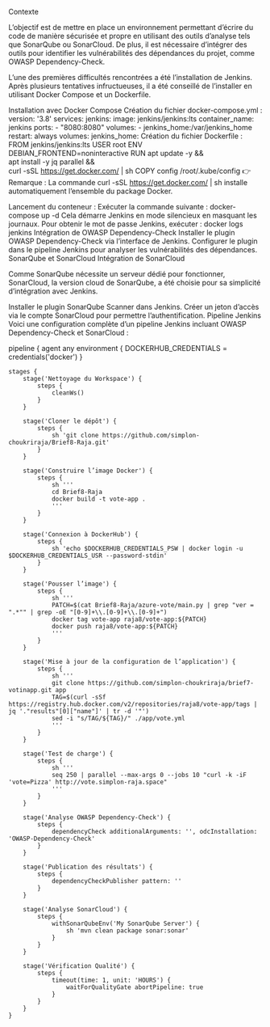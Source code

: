 Contexte

L’objectif est de mettre en place un environnement permettant d’écrire du code de manière sécurisée et propre en utilisant des outils d’analyse tels que SonarQube ou SonarCloud. De plus, il est nécessaire d’intégrer des outils pour identifier les vulnérabilités des dépendances du projet, comme OWASP Dependency-Check.

L’une des premières difficultés rencontrées a été l’installation de Jenkins. Après plusieurs tentatives infructueuses, il a été conseillé de l’installer en utilisant Docker Compose et un Dockerfile.

Installation avec Docker Compose
Création du fichier docker-compose.yml :
version: '3.8'
services:
  jenkins:
    image: jenkins/jenkins:lts
    container_name: jenkins
    ports:
      - "8080:8080"
    volumes:
      - jenkins_home:/var/jenkins_home
    restart: always
volumes:
  jenkins_home:
Création du fichier Dockerfile :
FROM jenkins/jenkins:lts
USER root 
ENV DEBIAN_FRONTEND=noninteractive
RUN apt update -y && \
    apt install -y jq parallel && \
    curl -sSL https://get.docker.com/ | sh
COPY config /root/.kube/config
👉 Remarque : La commande curl -sSL https://get.docker.com/ | sh installe automatiquement l’ensemble du package Docker.

Lancement du conteneur :
Exécuter la commande suivante :
docker-compose up -d
Cela démarre Jenkins en mode silencieux en masquant les journaux.
Pour obtenir le mot de passe Jenkins, exécuter :
docker logs jenkins
Intégration de OWASP Dependency-Check
Installer le plugin OWASP Dependency-Check via l’interface de Jenkins.
Configurer le plugin dans le pipeline Jenkins pour analyser les vulnérabilités des dépendances.
SonarQube et SonarCloud
Intégration de SonarCloud

Comme SonarQube nécessite un serveur dédié pour fonctionner, SonarCloud, la version cloud de SonarQube, a été choisie pour sa simplicité d’intégration avec Jenkins.

Installer le plugin SonarQube Scanner dans Jenkins.
Créer un jeton d’accès via le compte SonarCloud pour permettre l’authentification.
Pipeline Jenkins
Voici une configuration complète d’un pipeline Jenkins incluant OWASP Dependency-Check et SonarCloud :

pipeline {
    agent any
    environment {
        DOCKERHUB_CREDENTIALS = credentials('docker')
    }
    
    stages {
        stage('Nettoyage du Workspace') {
            steps {
                cleanWs()
            }
        }
        
        stage('Cloner le dépôt') {
            steps {
                sh 'git clone https://github.com/simplon-choukriraja/Brief8-Raja.git'
            }
        }
        
        stage('Construire l’image Docker') {
            steps {
                sh '''
                cd Brief8-Raja
                docker build -t vote-app .
                '''
            }
        }
        
        stage('Connexion à DockerHub') {
            steps {
                sh 'echo $DOCKERHUB_CREDENTIALS_PSW | docker login -u $DOCKERHUB_CREDENTIALS_USR --password-stdin'
            }
        }
        
        stage('Pousser l’image') {
            steps {
                sh '''
                PATCH=$(cat Brief8-Raja/azure-vote/main.py | grep "ver = ".*"" | grep -oE "[0-9]+\\.[0-9]+\\.[0-9]+")
                docker tag vote-app raja8/vote-app:${PATCH}
                docker push raja8/vote-app:${PATCH}
                '''
            }
        }
        
        stage('Mise à jour de la configuration de l’application') {
            steps {
                sh '''
                git clone https://github.com/simplon-choukriraja/brief7-votinapp.git app
                TAG=$(curl -sSf https://registry.hub.docker.com/v2/repositories/raja8/vote-app/tags | jq '."results"[0]["name"]' | tr -d '"')
                sed -i "s/TAG/${TAG}/" ./app/vote.yml
                '''
            }
        }
        
        stage('Test de charge') {
            steps {
                sh '''
                seq 250 | parallel --max-args 0 --jobs 10 "curl -k -iF 'vote=Pizza' http://vote.simplon-raja.space"
                '''
            }
        }
        
        stage('Analyse OWASP Dependency-Check') {
            steps {
                dependencyCheck additionalArguments: '', odcInstallation: 'OWASP-Dependency-Check'
            }
        }
        
        stage('Publication des résultats') {
            steps {
                dependencyCheckPublisher pattern: ''
            }
        }
        
        stage('Analyse SonarCloud') {
            steps {
                withSonarQubeEnv('My SonarQube Server') {
                    sh 'mvn clean package sonar:sonar'
                }
            }
        }
        
        stage('Vérification Qualité') {
            steps {
                timeout(time: 1, unit: 'HOURS') {
                    waitForQualityGate abortPipeline: true
                }
            }
        }
    }





















